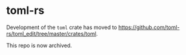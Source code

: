 # toml-rs

Development of the `toml` crate has moved to https://github.com/toml-rs/toml_edit/tree/master/crates/toml.

This repo is now archived.
